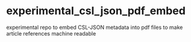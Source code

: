 # experimental_csl_json_pdf_embed
experimental repo to embed CSL-JSON metadata into pdf files to make article references machine readable
